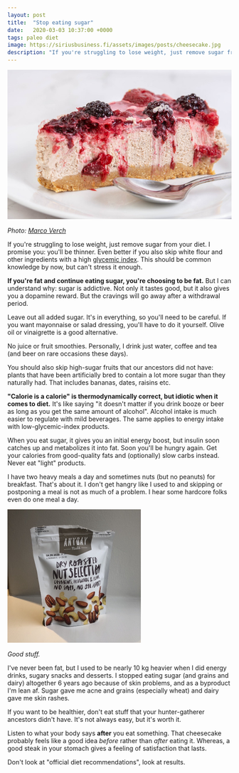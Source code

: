```yaml
---
layout: post
title:  "Stop eating sugar"
date:   2020-03-03 10:37:00 +0000
tags: paleo diet
image: https://siriusbusiness.fi/assets/images/posts/cheesecake.jpg
description: "If you're struggling to lose weight, just remove sugar from your diet. I promise you: you'll be thinner."
---
```


![Cheesecake](/assets/images/posts/cheesecake.jpg)

_Photo: [Marco Verch](https://foto.wuestenigel.com/cheesecake-with-blackberries-slice-on-the-plate/)_

If you're struggling to lose weight, just remove sugar from your diet. I promise you: you'll be thinner. Even better if you also skip white flour and other ingredients with a high [glycemic index](https://en.wikipedia.org/wiki/Glycemic_index). This should be common knowledge by now, but can't stress it enough.

**If you're fat and continue eating sugar, you're choosing to be fat.** But I can understand why: sugar is addictive. Not only it tastes good, but it also gives you a dopamine reward. But the cravings will go away after a withdrawal period.

Leave out all added sugar. It's in everything, so you'll need to be careful. If you want mayonnaise or salad dressing, you'll have to do it yourself. Olive oil or vinaigrette is a good alternative.

No juice or fruit smoothies. Personally, I drink just water, coffee and tea (and beer on rare occasions these days).

You should also skip high-sugar fruits that our ancestors did not have: plants that have been artificially bred to contain a lot more sugar than they naturally had. That includes bananas, dates, raisins etc.

**"Calorie is a calorie" is thermodynamically correct, but idiotic when it comes to diet.** It's like saying "it doesn't matter if you drink booze or beer as long as you get the same amount of alcohol". Alcohol intake is much easier to regulate with mild beverages. The same applies to energy intake with low-glycemic-index products.

When you eat sugar, it gives you an initial energy boost, but insulin soon catches up and metabolizes it into fat. Soon you'll be hungry again. Get your calories from good-quality fats and (optionally) slow carbs instead. Never eat "light" products.

I have two heavy meals a day and sometimes nuts (but no peanuts) for breakfast. That's about it. I don't get hangry like I used to and skipping or postponing a meal is not as much of a problem. I hear some hardcore folks even do one meal a day.

<img src="/assets/images/posts/nuts.jpg" alt="Nuts" width="300"/>

_Good stuff._

I've never been fat, but I used to be nearly 10 kg heavier when I did energy drinks, sugary snacks and desserts. I stopped eating sugar (and grains and dairy) altogether 6 years ago because of skin problems, and as a byproduct I'm lean af. Sugar gave me acne and grains (especially wheat) and dairy gave me skin rashes.

If you want to be healthier, don't eat stuff that your hunter-gatherer ancestors didn't have. It's not always easy, but it's worth it.

Listen to what your body says **after** you eat something. That cheesecake probably feels like a good idea _before_ rather than _after_ eating it. Whereas, a good steak in your stomach gives a feeling of satisfaction that lasts.

Don't look at "official diet recommendations", look at results.
